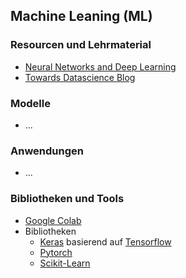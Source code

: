 ## Machine Leaning (ML)

### Resourcen und Lehrmaterial

* [Neural Networks and Deep Learning](http://neuralnetworksanddeeplearning.com)
* [Towards Datascience Blog](https://towardsdatascience.com)

### Modelle
* ...

### Anwendungen
* ...

### Bibliotheken und Tools

* [Google Colab](https://colab.research.google.com)
* Bibliotheken
  * [Keras](https://keras.io) basierend auf [Tensorflow](https://www.tensorflow.org)
  * [Pytorch](https://pytorch.org)
  * [Scikit-Learn](https://scikit-learn.org)
